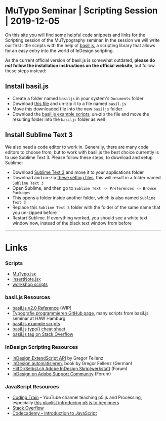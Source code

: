 # MuTypo Seminar | Scripting Session | 2019-12-05
On this site you will find some helpful code snippets and links for the Scripting session of the MuTypography seminar.
In the session we will write our first little scripts with the help of [basil.js](http://basiljs.ch/), a scripting library that allows for an easy entry into the world of InDesign scripting.

As the current official version of basil.js is somewhat outdated, **please do *not* follow the installation instructions on the official website**, but follow these steps instead:

## Install basil.js

- Create a folder named `basiljs` in your system's `Documents` folder
- Download [this file](https://github.com/trych/MuTypo/raw/master/downloads/basil.js.zip) and un-zip it to a file named `basil.js`
- Move this downloaded file into the new `basiljs` folder
- Download the [basil.js example scripts](https://github.com/trych/MuTypo/raw/master/downloads/basiljs_examples.zip), un-zip the file and move the resulting folder into the `basiljs` folder as well

## Install Sublime Text 3

We also need a code editor to work in. Generally, there are many code editors to choose from, but to work with basil.js the best choice currently is to use Sublime Text 3. Please follow these steps, to download and setup Sublime:

- Download [Sublime Text 3](https://www.sublimetext.com/3) and move it to your applications folder
- Download and un-zip [these setting files](https://github.com/trych/MuTypo/raw/master/downloads/ST3_settings.zip), this will result in a folder named `Sublime Text 3`
- Open Sublime, and then go to `Sublime Text -> Preferences -> Browse Packages`
- This opens a folder inside another folder, which is also named `Sublime Text 3`
- Replace this `Sublime Text 3` folder with the folder of the same name that you un-zipped before
- Restart Sublime. If everything worked, you should see a white text window now, instead of the black text window from before

---

# Links

### Scripts
- [MuTypo.jsx](https://github.com/trych/MuTypo/raw/master/downloads/MuTypo.zip)
- [insertNote.jsx](https://github.com/trych/MuTypo/raw/master/downloads/insertNote.zip)
- [workshop scripts](/scripts/workshop)

### basil.js Resources
- [basil.js v2.0 Reference](https://deploy-preview-145--basiljs2.netlify.com/reference) (WIP)
- [Typografie programmieren GitHub page](https://github.com/typografie-haw-hamburg/Typografie-programmieren/tree/master/Kurs), many scripts from basil.js seminar at HAW Hamburg
- [basil.js example scripts](https://github.com/trych/MuTypo/raw/master/downloads/basiljs_examples.zip)
- [basil.js typo() cheat sheet](https://github.com/trych/MuTypo/raw/master/downloads/basiljs_b_typo_cheatsheet_v0_2.pdf)
- [basil.js tag on Stack Overflow](https://stackoverflow.com/questions/tagged/basil.js)

### InDesign Scripting Resources
- [InDesign ExtendScript API](https://www.indesignjs.de/extendscriptAPI/indesign-latest/#about.html) by Gregor Fellenz
- [InDesign automatisieren](https://www.indesignjs.de/auflage2/), book by Gregor Fellenz (German)
- [HilfDirSelbst.ch Adobe InDesign Skriptwerkstatt](https://www.hilfdirselbst.ch/foren/Adobe_InDesign_Skriptwerkstatt_Forum_61.html) (Forum)
- [InDesign on Adobe Support Community](https://community.adobe.com/t5/indesign/bd-p/indesign?page=1&sort=relevance&filter=all) (Forum)

### JavaScript Resources
- [Coding Train](https://www.youtube.com/user/shiffman) – YouTube channel teaching p5.js and Processing, especially [this playlist introducing p5.js to beginners](https://www.youtube.com/playlist?list=PLRqwX-V7Uu6Zy51Q-x9tMWIv9cueOFTFA)
- [Stack Overflow](https://stackoverflow.com/)
- [Codecademy – Introduction to JavaScript](https://www.codecademy.com/learn/introduction-to-javascript)
